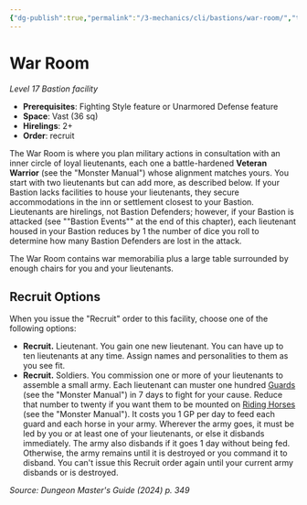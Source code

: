 ```yaml
---
{"dg-publish":true,"permalink":"/3-mechanics/cli/bastions/war-room/","tags":["ttrpg-cli/bastion","ttrpg-cli/compendium/src/5e/xdmg"],"noteIcon":""}
---
```


# War Room
*Level 17 Bastion facility*  

- **Prerequisites**: Fighting Style feature or Unarmored Defense feature
- **Space**: Vast (36 sq)
- **Hirelings**: 2+
- **Order**: recruit

The War Room is where you plan military actions in consultation with an inner circle of loyal lieutenants, each one a battle-hardened **Veteran Warrior** (see the "Monster Manual") whose alignment matches yours. You start with two lieutenants but can add more, as described below. If your Bastion lacks facilities to house your lieutenants, they secure accommodations in the inn or settlement closest to your Bastion. Lieutenants are hirelings, not Bastion Defenders; however, if your Bastion is attacked (see ""Bastion Events"" at the end of this chapter), each lieutenant housed in your Bastion reduces by 1 the number of dice you roll to determine how many Bastion Defenders are lost in the attack.

The War Room contains war memorabilia plus a large table surrounded by enough chairs for you and your lieutenants.

## Recruit Options

When you issue the "Recruit" order to this facility, choose one of the following options:

- **Recruit.** Lieutenant. You gain one new lieutenant. You can have up to ten lieutenants at any time. Assign names and personalities to them as you see fit.  
- **Recruit.** Soldiers. You commission one or more of your lieutenants to assemble a small army. Each lieutenant can muster one hundred [Guards](3-Mechanics/CLI/bestiary/humanoid/guard-xmm.md) (see the "Monster Manual") in 7 days to fight for your cause. Reduce that number to twenty if you want them to be mounted on [Riding Horses](3-Mechanics/CLI/bestiary/beast/riding-horse-xmm.md) (see the "Monster Manual"). It costs you 1 GP per day to feed each guard and each horse in your army. Wherever the army goes, it must be led by you or at least one of your lieutenants, or else it disbands immediately. The army also disbands if it goes 1 day without being fed. Otherwise, the army remains until it is destroyed or you command it to disband. You can't issue this Recruit order again until your current army disbands or is destroyed.  

*Source: Dungeon Master's Guide (2024) p. 349*